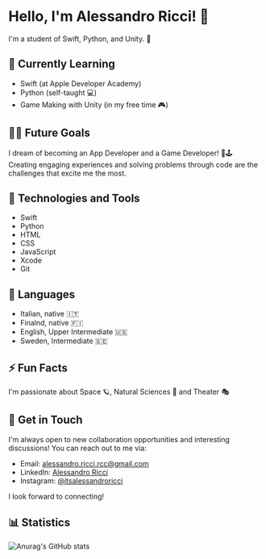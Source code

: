 # Hello, I'm Alessandro Ricci! 👋

I'm a student of Swift, Python, and Unity. 🚀 

## 🌱 Currently Learning
- Swift (at Apple Developer Academy) 
- Python (self-taught 💻) 
- Game Making with Unity (in my free time 🎮) 

## 👨‍💻 Future Goals
I dream of becoming an App Developer and a Game Developer! 📱🕹️ Creating engaging experiences and solving problems through code are the challenges that excite me the most.

## 🔧 Technologies and Tools
- Swift 
- Python
- HTML
- CSS
- JavaScript
- Xcode
- Git 

## 🚩 Languages
- Italian, native 🇮🇹
- Finalnd, native 🇫🇮
- English, Upper Intermediate 🇺🇸
- Sweden, Intermediate 🇸🇪

## ⚡ Fun Facts
I'm passionate about Space 🪐, Natural Sciences 🌻 and Theater 🎭

## 💬 Get in Touch

I'm always open to new collaboration opportunities and interesting discussions! You can reach out to me via:

- Email: [alessandro.ricci.rcc@gmail.com](mailto:alessandro.ricci.rcc@gmail.com)
- LinkedIn: [Alessandro Ricci](https://www.linkedin.com/in/itsalessandroricci/)
- Instagram: [@itsalessandroricci](https://www.instagram.com/itsalessandroricci/)

I look forward to connecting!

## 📊 Statistics

![Anurag's GitHub stats](https://github-readme-stats.vercel.app/api?username=itsalessandroricci&show_icons=true&theme=ambient_gradient)
